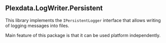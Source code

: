 
## Plexdata.LogWriter.Persistent

This library implements the `IPersistentLogger` interface that allows writing 
of logging messages into files.

Main feature of this package is that it can be used platform independently.
